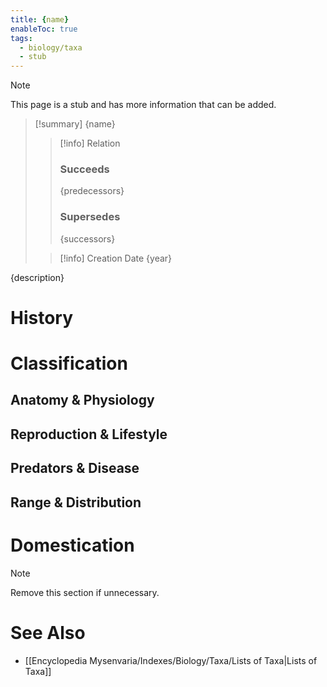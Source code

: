 ```yaml
---
title: {name}
enableToc: true
tags:
  - biology/taxa
  - stub
---
```


> [!note]
> This page is a stub and has more information that can be added.

> [!summary] {name}
> > [!info] Relation
> > ### Succeeds
> > {predecessors}
> > ### Supersedes
> > {successors}
>
> > [!info] Creation Date
> > {year}

{description}
# History

# Classification
## Anatomy & Physiology

## Reproduction & Lifestyle

## Predators & Disease

## Range & Distribution

# Domestication

> [!note]
> Remove this section if unnecessary.
# See Also
- [[Encyclopedia Mysenvaria/Indexes/Biology/Taxa/Lists of Taxa|Lists of Taxa]]